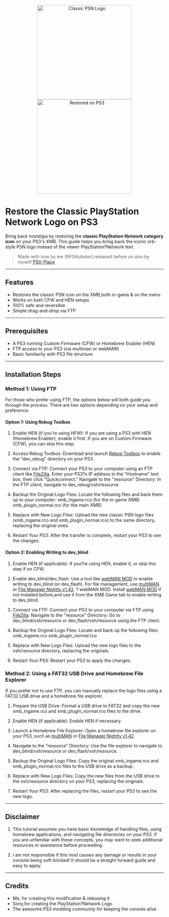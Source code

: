 <p align="center">
  <img src="https://media.discordapp.net/attachments/1180478475669348444/1363872158253580438/477-4776929_psn-logo-w-title-playstation-network-logo-png.png?ex=68079c6e&is=68064aee&hm=66d4bb488464695609216b4cccc183ce97800ca05c1d73c18e50a9193c2aaf59&" alt="Classic PSN Logo" width="300"/>
  <img src="https://media.discordapp.net/attachments/1180478475669348444/1363873243315966193/IMG_20250421_164356_399.jpg?ex=68079d70&is=68064bf0&hm=032d7c3d8736cfd316388ebbdc7b82ac00014e872d0da406073910187638132f&" alt="Restored on PS3" width="300"/>
</p>

# Restore the Classic PlayStation Network Logo on PS3

Bring back nostalgia by restoring the **classic PlayStation Network category icon** on your PS3's XMB. This guide helps you bring back the iconic orb-style PSN logo instead of the newer PlayStation?Network text.

> Made with love by me (NFSHubster),released before on also by myself [PSX-Place](https://www.psx-place.com/resources/how-to-restore-the-old-classic-psn-logo-on-your-ps3-a-step-by-step-guide.1432/)

---

## Features

- Restores the classic PSN icon on the XMB,both in-game & on the menu
- Works on both CFW and HEN setups
- 100% safe and reversible
- Simple drag-and-drop via FTP

---

## Prerequisites

- A PS3 running Custom Firmware (CFW) or Homebrew Enabler (HEN)
- FTP access to your PS3 (via multiman or webMAN) 
- Basic familiarity with PS3 file structure

---

## Installation Steps

### Method 1: Using FTP

For those who prefer using FTP, the options below will both guide you through the process. There are two options depending on your setup and preference.


#### Option 1: Using Rebug Toolbox

1) Enable HEN (if you're using HFW): If you are using a PS3 with HEN (Homebrew Enabler), enable it first. If you are on Custom Firmware (CFW), you can skip this step.

2) Access Rebug Toolbox: Download and launch [Rebug Toolbox](https://store.brewology.com/get/homebrew.php?id=308&fid=2336) to enable the "dev_rebug" directory on your PS3.

3) Connect via FTP: Connect your PS3 to your computer using an FTP client like [FileZilla](https://download.filezilla-project.org/client/FileZilla_3.67.1_win64_sponsored2-setup.exe).
Enter your PS3?s IP address in the "Hostname" text box, then click "Quickconnect."
Navigate to the "resource" Directory: In the FTP client, navigate to dev_rebug/vsh/resource

4) Backup the Original Logo Files: Locate the following files and back them up to your computer:
xmb_ingame.rco (for the in-game XMB)
xmb_plugin_normal.rco (for the main XMB)

5) Replace with New Logo Files: Upload the new classic PSN logo files (xmb_ingame.rco and xmb_plugin_normal.rco) to the same directory, replacing the original ones.

6) Restart Your PS3: After the transfer is complete, restart your PS3 to see the changes.

#### Option 2: Enabling Writing to dev_blind

1) Enable HEN (if applicable): If you?re using HEN, enable it, or skip this step if on CFW.

2) Enable dev_blind/dev_flash: Use a tool like [webMAN MOD](https://github.com/aldostools/webMAN-MOD/releases/download/1.47.46/webMAN_MOD_1.47.46_Installer.pkg) to enable writing to dev_blind (or dev_flash). For file management, use [multiMAN](https://store.brewology.com/get/homebrew.php?id=24&fid=2412) or [File Manager Nightly v1.42](https://store.brewology.com/get/homebrew.php?id=284&fid=2395).
? webMAN MOD: Install [webMAN MOD](https://github.com/aldostools/webMAN-MOD/releases/download/1.47.46/webMAN_MOD_1.47.46_Installer.pkg) if not installed before,and use it from the XMB Game tab to enable writing to dev_blind.

3) Connect via FTP: Connect your PS3 to your computer via FTP using [FileZilla](https://download.filezilla-project.org/client/FileZilla_3.67.1_win64_sponsored2-setup.exe).
Navigate to the "resource" Directory: Go to dev_blind/vsh/resource or dev_flash/vsh/resource using the FTP client.

4) Backup the Original Logo Files: Locate and back up the following files:
xmb_ingame.rco
xmb_plugin_normal.rco

5) Replace with New Logo Files: Upload the new logo files to the vsh/resource directory, replacing the originals.

6) Restart Your PS3: Restart your PS3 to apply the changes.

### Method 2: Using a FAT32 USB Drive and Homebrew File Explorer

If you prefer not to use FTP, you can manually replace the logo files using a FAT32 USB drive and a homebrew file explorer.

1) Prepare the USB Drive: Format a USB drive to FAT32 and copy the new xmb_ingame.rco and xmb_plugin_normal.rco files to the drive.

2) Enable HEN (if applicable): Enable HEN if necessary.

3) Launch a Homebrew File Explorer: Open a homebrew file explorer on your PS3, such as [multiMAN](https://store.brewology.com/get/homebrew.php?id=24&fid=2412) or [File Manager Nightly v1.42](https://store.brewology.com/get/homebrew.php?id=284&fid=2395).
4) Navigate to the "resource" Directory: Use the file explorer to navigate to dev_blind/vsh/resource or dev_flash/vsh/resource.

5) Backup the Original Logo Files: Copy the original xmb_ingame.rco and xmb_plugin_normal.rco files to the USB drive as a backup.

6) Replace with New Logo Files: Copy the new files from the USB drive to the vsh/resource directory on your PS3, replacing the originals.

7) Restart Your PS3: After replacing the files, restart your PS3 to see the new logo.

---

## Disclaimer

1) This tutorial assumes you have basic knowledge of handling files, using homebrew applications, and navigating file directories on your PS3. If you are unfamiliar with these concepts, you may want to seek additional resources or assistance before proceeding.

2) I am not responsible if this mod causes any damage or results in your console being soft-bricked! It should be a straight forward guide and easy to apply.

---

## Credits

- Me, for creating this modification & releasing it
- Sony,for creating the PlayStation?Network Logo
- The awesome PS3 modding community for keeping the console alive
